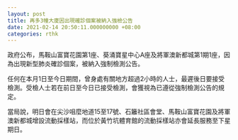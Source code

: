 ```yaml
---
layout: post
title: 再多3幢大廈因出現確診個案被納入強檢公告
date: 2021-02-14 20:50:11.000000000 +08:00
categories: rthk
---
```


政府公布，馬鞍山富寶花園第1座、葵涌寶星中心A座及將軍澳新都城第1期1座，因為出現新型肺炎確診個案，被納入強制檢測公告。

任何在本月1日至今日期間，曾身處有關地方超過2小時的人士，最遲後日要接受檢測。受檢人士若在前日至今日已接受檢測，會獲視為已遵從強制檢測公告的規定。

當局說，明日會在尖沙咀麼地道15至17號、石籬社區會堂、馬鞍山富寶花園及將軍澳新都城增設流動採樣站，而位於黃竹坑體育館的流動採樣站亦會延長服務至下星期日。

